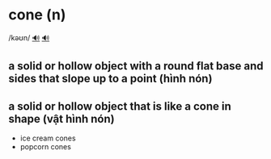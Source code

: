 # cone (n)

/kəʊn/ [🔊](https://www.oxfordlearnersdictionaries.com/media/english/uk_pron/x/xco/xcone/xcone__gb_1.mp3) [🔊](https://www.oxfordlearnersdictionaries.com/media/english/us_pron/x/xco/xcone/xcone__us_1.mp3)

## a solid or hollow object with a round flat base and sides that slope up to a point (hình nón)

## a solid or hollow object that is like a cone in shape (vật hình nón)

- ice cream cones
- popcorn cones
